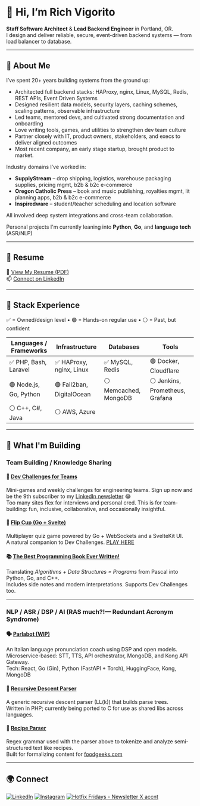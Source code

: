 # 👋 Hi, I’m Rich Vigorito

**Staff Software Architect** & **Lead Backend Engineer** in Portland, OR.  
I design and deliver reliable, secure, event-driven backend systems — from load balancer to database.

---

## 🧠 About Me

I’ve spent 20+ years building systems from the ground up:
- Architected full backend stacks: HAProxy, nginx, Linux, MySQL, Redis, REST APIs, Event Driven Systems
- Designed resilient data models, security layers, caching schemes, scaling patterns, observable infrastructure 
- Led teams, mentored devs, and cultivated strong documentation and onboarding
- Love writing tools, games, and utilities to strengthen dev team culture
- Partner closely with IT, product owners, stakeholders, and execs to deliver aligned outcomes  
- Most recent company, an early stage startup, brought product to market.

Industry domains I’ve worked in:
- **SupplyStream** – drop shipping, logistics, warehouse packaging supplies, pricing mgmt, b2b & b2c e-commerce
- **Oregon Catholic Press** – book and music publishing, royalties mgmt, lit planning apps, b2b & b2c e-commerce
- **Inspiredware** – student/teacher scheduling and location software

All involved deep system integrations and cross-team collaboration.

Personal projects I'm currently leaning into **Python**, **Go**, and **language tech** (ASR/NLP)

---

## 📄 Resume

📄 [View My Resume (PDF)](https://drive.google.com/file/d/1bUCTkwYYjFSHHK1bEwp9hjF-KaTNF3GO/view?usp=sharing)  
📫 [Connect on LinkedIn](https://www.linkedin.com/in/rich-vigorito)

---

## 🧱 Stack Experience

✅ = Owned/design level • 🟢 = Hands-on regular use • ⚪ = Past, but confident

| Languages / Frameworks | Infrastructure           | Databases            | Tools                     |
|------------------------|--------------------------|-----------------------|---------------------------|
| ✅ PHP, Bash, Laravel  | ✅ HAProxy, nginx, Linux  | ✅ MySQL, Redis        | 🟢 Docker, Cloudflare     |
| 🟢 Node.js, Go, Python | 🟢 Fail2ban, DigitalOcean | ⚪ Memcached, MongoDB  | ⚪ Jenkins, Prometheus, Grafana |
| ⚪ C++, C#, Java        | ⚪ AWS, Azure             |                       |                           |

---

## 🚧 What I'm Building

### Team Building / Knowledge Sharing

#### 🧩 [Dev Challenges for Teams](https://github.com/richvigorito/dev-challenges)  
Mini-games and weekly challenges for engineering teams. Sign up now and be the 9th subscriber to my [LinkedIn newsletter](https://www.linkedin.com/newsletters/dev-challenges-weekly-7323828498429550592/) 😂  
Too many sites flex for interviews and personal cred. This is for team-building: fun, inclusive, collaborative, and occasionally insightful.

#### 🧠 [Flip Cup (Go + Svelte)](https://github.com/richvigorito/flip-cup)  
Multiplayer quiz game powered by Go + WebSockets and a SvelteKit UI.  
A natural companion to Dev Challenges. [PLAY HERE](https://flipcup.fly.dev)

#### 📚 [The Best Programming Book Ever Written!](https://github.com/richvigorito/the-best-programming-book-ever-written)  
Translating *Algorithms + Data Structures = Programs* from Pascal into Python, Go, and C++.  
Includes side notes and modern interpretations. Supports Dev Challenges too.

---

### NLP / ASR / DSP / AI (RAS much?!— Redundant Acronym Syndrome)

#### 🗣️ [Parlabot (WIP)](https://github.com/richvigorito/parlabot)  
An Italian language pronunciation coach using DSP and open models.  
Microservice-based: STT, TTS, API orchestrator, MongoDB, and Kong API Gateway.  
Tech: React, Go (Gin), Python (FastAPI + Torch), HuggingFace, Kong, MongoDB

#### 🧪 [Recursive Descent Parser](https://github.com/richvigorito/Lexer)  
A generic recursive descent parser (LL(k)) that builds parse trees.  
Written in PHP; currently being ported to C for use as shared libs across languages.

#### 🥣 [Recipe Parser](https://github.com/richvigorito/RecipeParser)  
Regex grammar used with the parser above to tokenize and analyze semi-structured text like recipes.  
Built for formalizing content for [foodgeeks.com](https://foodgeeks.com/index.html)

---

## 🌍 Connect

[![LinkedIn](https://img.shields.io/badge/LinkedIn-%230077B5.svg?style=for-the-badge&logo=linkedin&logoColor=white)](https://www.linkedin.com/in/rich-vigorito)
 [![Instagram](https://img.shields.io/badge/instagram-%23E4405F.svg?style=for-the-badge&logo=instagram&logoColor=white)](https://www.instagram.com/richvigorito) [![Hotfix Fridays - Newsletter X accnt](https://img.shields.io/badge/Hotfix%20Fridays-%231DA1F2.svg?style=for-the-badge&logo=x&logoColor=white)](https://x.com/hotfixfridays)
